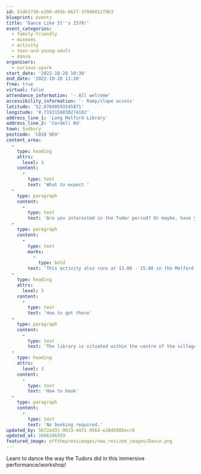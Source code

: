 ```yaml
---
id: 51db1730-e280-495b-8627-3f04b812f9b3
blueprint: events
title: 'Dance Like It''s 1578!'
event_categories:
  - family-friendly
  - museums
  - activity
  - teen-and-young-adult
  - dance
organisers:
  - curious-spark
start_date: '2022-10-28 10:30'
end_date: '2022-10-28 11:30'
free: true
virtual: false
attendance_information: '- All welcome'
accessibility_information: '- Ramp/slope access'
latitude: '52.07690593545871'
longitude: '0.7193158830274102'
address_line_1: 'Long Melford Library'
address_line_2: 'Cordell Rd'
town: Sudbury
postcode: 'CO10 9EH'
content_area:
  -
    type: heading
    attrs:
      level: 3
    content:
      -
        type: text
        text: 'What to expect '
  -
    type: paragraph
    content:
      -
        type: text
        text: 'Are you interested in the Tudor period? Or maybe, have you ever wondered what dance used to look like over 400 years ago? To find out, visit the Long Melford Library, learn about 16th century dance and even try it yourself - if you feel brave enough!'
  -
    type: paragraph
    content:
      -
        type: text
        marks:
          -
            type: bold
        text: 'This activity also runs at 13.00 - 15.00 in the Melford Hall. '
  -
    type: heading
    attrs:
      level: 3
    content:
      -
        type: text
        text: 'How to get there'
  -
    type: paragraph
    content:
      -
        type: text
        text: 'The library is situated within the centre of the village, with Sudbury being the closest train station and a bus stop being only 150m from the library.'
  -
    type: heading
    attrs:
      level: 3
    content:
      -
        type: text
        text: 'How to book'
  -
    type: paragraph
    content:
      -
        type: text
        text: 'No booking required.'
updated_by: 5b72ad31-9613-4471-9564-e28d5005ecc0
updated_at: 1666196593
featured_image: offthepressimages/new_resized_images/Dance.png
---
```

Learn to dance the way the Tudors did in this immersive performance/workshop!
